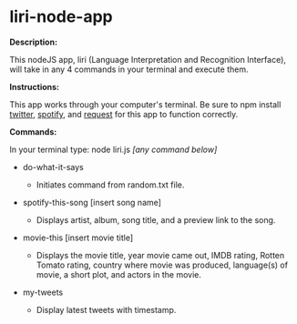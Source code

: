 # liri-node-app

__Description:__

This nodeJS app, liri (Language Interpretation and Recognition Interface), will take in any 4 commands in your terminal and execute them.

__Instructions:__ 

This app works through your computer's terminal. Be sure to npm install [twitter](https://www.npmjs.com/package/twitter), [spotify](https://www.npmjs.com/package/node-spotify-api), and [request](https://www.npmjs.com/package/request) for this app to function correctly.

__Commands:__

In your terminal type: node liri.js *[any command below]*

* do-what-it-says
  * Initiates command from random.txt file.

* spotify-this-song [insert song name]
  * Displays artist, album, song title, and a preview link to the song.

* movie-this [insert movie title] 
  * Displays the movie title, year movie came out, IMDB rating, Rotten Tomato rating, country where movie was produced, language(s) of movie, a short plot, and actors in the movie.

* my-tweets
  * Display latest tweets with timestamp.
